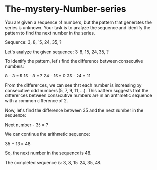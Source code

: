 # The-mystery-Number-series
You are given a sequence of numbers, but the pattern that generates the series is unknown. Your task is to analyze the sequence and identify the pattern to find the next number in the series.

Sequence: 3, 8, 15, 24, 35, ?

Let's analyze the given sequence: 3, 8, 15, 24, 35, ?

To identify the pattern, let's find the difference between consecutive numbers:

8 - 3 = 5
15 - 8 = 7
24 - 15 = 9
35 - 24 = 11

From the differences, we can see that each number is increasing by consecutive odd numbers (5, 7, 9, 11, ...). This pattern suggests that the differences between consecutive numbers are in an arithmetic sequence with a common difference of 2.

Now, let's find the difference between 35 and the next number in the sequence:

Next number - 35 = ?

We can continue the arithmetic sequence:

35 + 13 = 48

So, the next number in the sequence is 48.

The completed sequence is: 3, 8, 15, 24, 35, 48.

